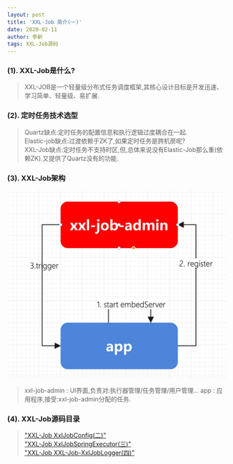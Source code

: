 ```yaml
---
layout: post
title: 'XXL-Job 简介(一)'
date: 2020-02-11
author: 李新
tags: XXL-Job源码
---
```


### (1). XXL-Job是什么?
> XXL-JOB是一个轻量级分布式任务调度框架,其核心设计目标是开发迅速、学习简单、轻量级、易扩展.  

### (2). 定时任务技术选型
> Quartz缺点:定时任务的配置信息和执行逻辑过度耦合在一起.   
> Elastic-job缺点:过渡依赖于ZK了,如果定时任务是跨机房呢?   
> XXL-Job缺点:定时任务不支持时区,但,总体来说没有Elastic-Job那么重(依赖ZK).又提供了Quartz没有的功能.   

### (3). XXL-Job架构
!["XXL-Job架构图"](/assets/xxl-job/imgs/xxl-job.png)

> xxl-job-admin : UI界面,负责对:执行器管理/任务管理/用户管理...
> app : 应用程序,接受:xxl-job-admin分配的任务.  

### (4). XXL-Job源码目录
> ["XXL-Job XxlJobConfig(二)"](/2020/02/10/XXL-Job-XxlJobConfig.html)    
> ["XXL-Job XxlJobSpringExecutor(三)"](/2020/02/10/XXL-Job-XxlJobSpringExecutor.html)    
> ["XXL-Job XXL-Job-XxlJobLogger(四)"](/2020/02/10/XXL-Job-XxlJobLogger.html)    